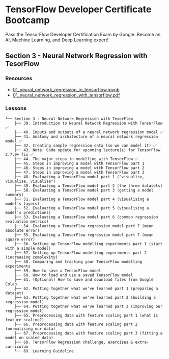 # TensorFlow Developer Certificate Bootcamp
Pass the TensorFlow Developer Certification Exam by Google. Become an AI, Machine Learning, and Deep Learning expert!

## Section 3 - Neural Network Regression with TesorFlow
### Resources
* [01_neural_network_regression_in_tensorflow.ipynb](https://github.com/mrdbourke/tensorflow-deep-learning/blob/main/01_neural_network_regression_in_tensorflow.ipynb)
* [01_neural_network_regression_with_tensorflow.pdf](https://github.com/mrdbourke/tensorflow-deep-learning/blob/main/slides/01_neural_network_regression_with_tensorflow.pdf)


### Lessons
```
└── Section 3 - Neural Network Regression with TesorFlow
    ├── 39. Introduction to Neural Network Regression with TensorFlow ✅
    ├── 40. Inputs and outputs of a neural network regression model ✅
    ├── 41. Anatomy and architecture of a neural network regression model ✅
    ├── 42. Creating sample regression data (so we can model it) ✅
    ├── 43. Note: Code update for upcoming lecture(s) for TensorFlow 2.7.0+ fix ✅
    ├── 44. The major steps in modelling with TensorFlow ✅
    ├── 45. Steps in improving a model with TensorFlow part 1
    ├── 46. Steps in improving a model with TensorFlow part 2
    ├── 47. Steps in improving a model with TensorFlow part 3
    ├── 48. Evaluating a TensorFlow model part 1 ("visualise, visualise, visualise")
    ├── 49. Evaluating a TensorFlow model part 2 (the three datasets)
    ├── 50. Evaluating a TensorFlow model part 3 (getting a model summary)
    ├── 51. Evaluating a TensorFlow model part 4 (visualising a model's layers)
    ├── 52. Evaluating a TensorFlow model part 5 (visualising a model's predictions)
    ├── 53. Evaluating a TensorFlow model part 6 (common regression evaluation metrics)
    ├── 54. Evaluating a TensorFlow regression model part 7 (mean absolute error)
    ├── 55. Evaluating a TensorFlow regression model part 7 (mean square error)
    ├── 56. Setting up TensorFlow modelling experiments part 1 (start with a simple model)
    ├── 57. Setting up TensorFlow modelling experiments part 2 (increasing complexity)
    ├── 58. Comparing and tracking your TensorFlow modelling experiments
    ├── 59. How to save a TensorFlow model
    ├── 60. How to load and use a saved TensorFlow model
    ├── 61. (Optional) How to save and download files from Google Colab
    ├── 62. Putting together what we've learned part 1 (preparing a dataset)
    ├── 63. Putting together what we've learned part 2 (building a regression model)
    ├── 64. Putting together what we've learned part 3 (improving our regression model)
    ├── 65. Preprocessing data with feature scaling part 1 (what is feature scaling?)
    ├── 66. Preprocessing data with feature scaling part 2 (normalising our data)
    ├── 67. Preprocessing data with feature scaling part 3 (fitting a model on scaled data)
    ├── 68. TensorFlow Regression challenge, exercises & extra-curriculum
    └── 69. Learning Guideline
```